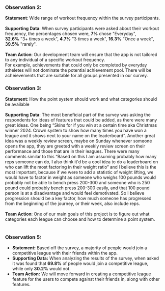 

### Observation 2:
  **Statement**: Wide range of workout frequency within the survey participants. <br> <br>
  **Supporting Data**: When survey participants were asked about their workout frequency, the percentages chosen were, **7%** chose "Everyday", <br>
  **32.6%** "3+ times a week", **4.7%** "3 times a week", **16.3%** "Once a week", **39.5%** "rarely". <br><br>
  **Team Action**: Our development team will ensure that the app is not tailored to any individual of a specific workout frequency.  <br>
  For example, achievements that could only be completed by everyday atheletes will not dominate the potential achievement pool. There will be acheievements that are suitable for all groups presented in our survey.

### Observation 3:
 **Statement**: How the point system should work and what categories should be available <br> <br>
 **Supporting Data**: The most beneficial part of the survey was asking the respondents for ideas of features that could be added, as there were many great ideas. One being “Skins for if you win at a certain time aka Christmas winner 2024. Crown system to show how many times you have won a league and it shows next to your name on the leaderboard”. Another great idea was a weekly review screen, maybe on Sunday whenever someone opens the app, they are greeted with a weekly review screen on their performance and those that are in their leagues. There were many comments similar to this “Based on this I am assuming probably how many reps someone can do, I also think it'd be a cool idea to do a leaderboard on who can lift the most factoring in their weight ratio” and I believe this is the most important, because if we were to add a statistic of weight lifting, we would have to factor in weight as someone who weighs 100 pounds would probably not be able to bench press 200-300 and someone who is 250 pound could probably bench press 200-300 easily, and that 100 pound person is at a disadvantage and would feel demotivated. So I believe progression should be a key factor, how much someone has progressed from the beginning of the journey, or their week, also include reps. <br> <br>
 **Team Action**: One of our main goals of this project is to figure out what categories each league can choose and how to determine a point system.<br> <br>

### Observation 5:
  - **Statement:** Based off the survey, a majority of people would join a competitive league with their friends within the app.
  - **Supporting Data:** When analyzing the results of the survey, when asked it was found that **69.8%** of people would join a competitive league, while only **30.2%** would not.
  - **Team Action:** We will move forward in creating a competitive league feature for the users to compete against their friends in, along with other features. 
